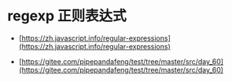 # regexp 正则表达式
* [https://zh.javascript.info/regular-expressions](https://zh.javascript.info/regular-expressions)

* [https://gitee.com/pipepandafeng/test/tree/master/src/day_60](https://gitee.com/pipepandafeng/test/tree/master/src/day_60)
